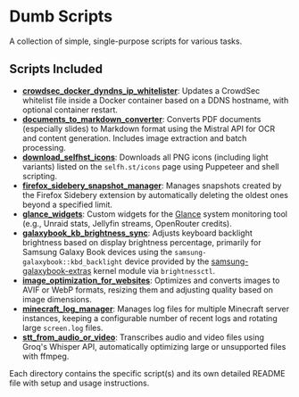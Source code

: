 # Dumb Scripts

A collection of simple, single-purpose scripts for various tasks.

## Scripts Included

*   **[crowdsec_docker_dyndns_ip_whitelister](./crowdsec_docker_dyndns_ip_whitelister/)**: Updates a CrowdSec whitelist file inside a Docker container based on a DDNS hostname, with optional container restart.
*   **[documents_to_markdown_converter](./documents_to_markdown_converter/)**: Converts PDF documents (especially slides) to Markdown format using the Mistral API for OCR and content generation. Includes image extraction and batch processing.
*   **[download_selfhst_icons](./download_selfhst_icons/)**: Downloads all PNG icons (including light variants) listed on the `selfh.st/icons` page using Puppeteer and shell scripting.
*   **[firefox_sidebery_snapshot_manager](./firefox_sidebery_snapshot_manager/)**: Manages snapshots created by the Firefox Sidebery extension by automatically deleting the oldest ones beyond a specified limit.
*   **[glance_widgets](./glance_widgets/)**: Custom widgets for the [Glance](https://github.com/glanceapp/glance) system monitoring tool (e.g., Unraid stats, Jellyfin streams, OpenRouter credits).
*   **[galaxybook_kb_brightness_sync](./galaxybook_kb_brightness_sync/)**: Adjusts keyboard backlight brightness based on display brightness percentage, primarily for Samsung Galaxy Book devices using the `samsung-galaxybook::kbd_backlight` device provided by the [samsung-galaxybook-extras](https://github.com/joshuagrisham/samsung-galaxybook-extras) kernel module via `brightnessctl`.
*   **[image_optimization_for_websites](./image_optimization_for_websites/)**: Optimizes and converts images to AVIF or WebP formats, resizing them and adjusting quality based on image dimensions.
*   **[minecraft_log_manager](./minecraft_log_manager/)**: Manages log files for multiple Minecraft server instances, keeping a configurable number of recent logs and rotating large `screen.log` files.
*   **[stt_from_audio_or_video](./stt_from_audio_or_video/)**: Transcribes audio and video files using Groq's Whisper API, automatically optimizing large or unsupported files with ffmpeg.

Each directory contains the specific script(s) and its own detailed README file with setup and usage instructions.